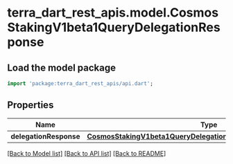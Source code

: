 # terra_dart_rest_apis.model.CosmosStakingV1beta1QueryDelegationResponse

## Load the model package
```dart
import 'package:terra_dart_rest_apis/api.dart';
```

## Properties
Name | Type | Description | Notes
------------ | ------------- | ------------- | -------------
**delegationResponse** | [**CosmosStakingV1beta1QueryDelegationResponseDelegationResponse**](CosmosStakingV1beta1QueryDelegationResponseDelegationResponse.md) |  | [optional] 

[[Back to Model list]](../README.md#documentation-for-models) [[Back to API list]](../README.md#documentation-for-api-endpoints) [[Back to README]](../README.md)



